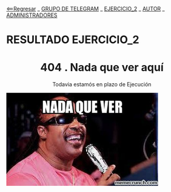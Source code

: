 [<==Regresar](../README.md) _ [GRUPO DE TELEGRAM](https://t.me/shell_cli_bash_scripting) _ [EJERCICIO_2](2_EJERCICIO.md) _ [AUTOR](../about.md) _ [ADMINISTRADORES](../administradores.md)

#   RESULTADO EJERCICIO_2

<html><CENTER><H1>
	404 . Nada que ver aquí
	<Br>
	</H1>
	Todavia estamós en plazo de Ejecución</CENTER></html>

[![NADA QUE VER, ESTOS NO SON LOS RESULTADOS QUE BUSCAIS](nover.jpg "NADA QUE VER, ESTOS NO SON LOS RESULTADOS QUE BUSCAIS")](./README.md "NADA QUE VER, ESTOS NO SON LOS RESULTADOS QUE BUSCAIS")